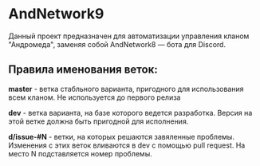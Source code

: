 # AndNetwork9
Данный проект предназначен для автоматизации управления кланом "Андромеда", заменяя собой AndNetwork8 — бота для Discord.

## Правила именования веток:  

**master** - ветка стабльного варианта, пригодного для использования всем кланом. Не используется до первого релиза

**dev** - ветка варианта, на базе которого ведется разработка. Версия на этой ветке должна быть пригодной для исполнения.

**d/issue-#N** - ветки, на которых решаются завяленные проблемы. Изменения с этих веток вливаются в dev с помощью pull request. На место N подставляется номер проблемы.
